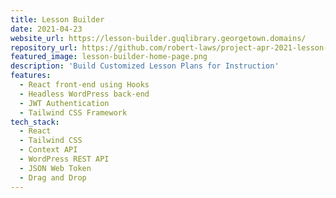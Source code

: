 ```yaml
---
title: Lesson Builder
date: 2021-04-23
website_url: https://lesson-builder.guqlibrary.georgetown.domains/
repository_url: https://github.com/robert-laws/project-apr-2021-lesson-plan-builder
featured_image: lesson-builder-home-page.png
description: 'Build Customized Lesson Plans for Instruction'
features:
  - React front-end using Hooks
  - Headless WordPress back-end
  - JWT Authentication
  - Tailwind CSS Framework
tech_stack:
  - React
  - Tailwind CSS
  - Context API
  - WordPress REST API
  - JSON Web Token
  - Drag and Drop
---
```

